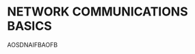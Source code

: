 # NETWORK COMMUNICATIONS BASICS

AOSDNAIFBAOFB
<!--stackedit_data:
eyJoaXN0b3J5IjpbNDU5NDAwMzAwXX0=
-->